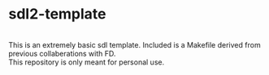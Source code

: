 # sdl2-template
<br />
This is an extremely basic sdl template. Included is a Makefile derived from previous collaberations with FD. 
<br />
This repository is only meant for personal use.
 
